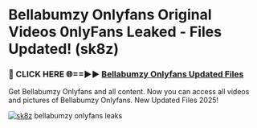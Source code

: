 # Bellabumzy Onlyfans Original Videos 0nlyFans Leaked - Files Updated! (sk8z)

<h3>🔴 CLICK HERE 🌐==►► <a href="https://hetstrat.blog/NMqPAm" rel="nofollow">Bellabumzy Onlyfans Updated Files</a></h3>

Get Bellabumzy Onlyfans and all content. Now you can access all videos and pictures of Bellabumzy Onlyfans. New Updated Files 2025!

[![sk8z](https://i.imgur.com/K7sEzmb.gif)](https://hetstrat.blog/NMqPAm)
bellabumzy onlyfans leaks